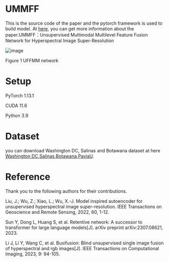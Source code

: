 # UMMFF

This is the source code of the paper and the pytorch framework is used to build model. At [here](https://www.mdpi.com/2072-4292/16/17/3282), you can get more information about the paper.UMMFF：Unsupervised Multimodal Multilevel Feature Fusion Network for Hyperspectral Image Super-Resolution

![image](https://github.com/user-attachments/assets/b31d55d0-809a-4e12-8418-5e5748229608)



Figure 1 UFFMM network

# Setup

PyTorch 1.13.1

CUDA 11.6

Python 3.9

# Dataset
you can download Washington DC, Salinas and Botawana dataset at here [Washington DC](https://engineering.purdue.edu/~biehl/MultiSpec/hyperspectral.html),[Salinas](http://www.ehu.eus/ccwintco/index.php/Hyperspectral_Remote_Sensing_Scenes#Pavia_University_scene),[Botawana](https://www.ehu.eus/ccwintco/index.php/Hyperspectral_Remote_Sensing_Scenes),[PaviaU](https://www.ehu.eus/ccwintco/index.php/Hyperspectral_Remote_Sensing_Scenes).
# Reference
Thank you to the following authors for their contributions.

Liu, J.; Wu, Z.; Xiao, L.; Wu, X.-J. Model inspired autoencoder for unsupervised hyperspectral image super-resolution. IEEE Transactions on Geoscience and Remote Sensing, 2022, 60, 1-12.

Sun Y, Dong L, Huang S, et al. Retentive network: A successor to transformer for large language models[J]. arXiv preprint arXiv:2307.08621, 2023.

Li J, Li Y, Wang C, et al. Busifusion: Blind unsupervised single image fusion of hyperspectral and rgb images[J]. IEEE Transactions on Computational Imaging, 2023, 9: 94-105.


